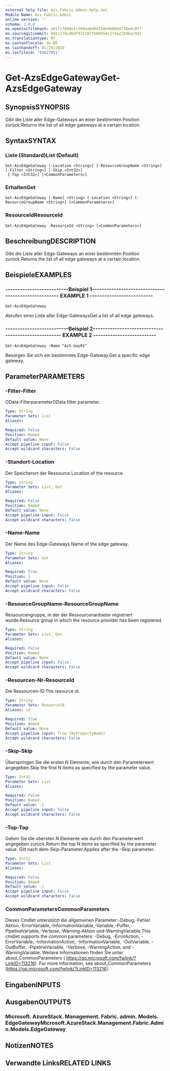 ```yaml
---
external help file: Azs.Fabric.Admin-help.xml
Module Name: Azs.Fabric.Admin
online version: ''
schema: 2.0.0
ms.openlocfilehash: a81fcf688e1c269aabd64250e9b0694730edc8f7
ms.sourcegitcommit: 4d2c178cd6df9151877b08d54c1f4a228dbec9d1
ms.translationtype: MT
ms.contentlocale: de-DE
ms.lasthandoff: 01/29/2020
ms.locfileid: "93827051"
---
```

# <span data-ttu-id="5ce08-101">Get-AzsEdgeGateway</span><span class="sxs-lookup"><span data-stu-id="5ce08-101">Get-AzsEdgeGateway</span></span>

## <span data-ttu-id="5ce08-102">Synopsis</span><span class="sxs-lookup"><span data-stu-id="5ce08-102">SYNOPSIS</span></span>
<span data-ttu-id="5ce08-103">Gibt die Liste aller Edge-Gateways an einer bestimmten Position zurück.</span><span class="sxs-lookup"><span data-stu-id="5ce08-103">Returns the list of all edge gateways at a certain location.</span></span>

## <span data-ttu-id="5ce08-104">Syntax</span><span class="sxs-lookup"><span data-stu-id="5ce08-104">SYNTAX</span></span>

### <span data-ttu-id="5ce08-105">Liste (Standard)</span><span class="sxs-lookup"><span data-stu-id="5ce08-105">List (Default)</span></span>
```
Get-AzsEdgeGateway [-Location <String>] [-ResourceGroupName <String>] [-Filter <String>] [-Skip <Int32>]
 [-Top <Int32>] [<CommonParameters>]
```

### <span data-ttu-id="5ce08-106">Erhalten</span><span class="sxs-lookup"><span data-stu-id="5ce08-106">Get</span></span>
```
Get-AzsEdgeGateway [-Name] <String> [-Location <String>] [-ResourceGroupName <String>] [<CommonParameters>]
```

### <span data-ttu-id="5ce08-107">ResourceId</span><span class="sxs-lookup"><span data-stu-id="5ce08-107">ResourceId</span></span>
```
Get-AzsEdgeGateway -ResourceId <String> [<CommonParameters>]
```

## <span data-ttu-id="5ce08-108">Beschreibung</span><span class="sxs-lookup"><span data-stu-id="5ce08-108">DESCRIPTION</span></span>
<span data-ttu-id="5ce08-109">Gibt die Liste aller Edge-Gateways an einer bestimmten Position zurück.</span><span class="sxs-lookup"><span data-stu-id="5ce08-109">Returns the list of all edge gateways at a certain location.</span></span>

## <span data-ttu-id="5ce08-110">Beispiele</span><span class="sxs-lookup"><span data-stu-id="5ce08-110">EXAMPLES</span></span>

### <span data-ttu-id="5ce08-111">--------------------------Beispiel 1--------------------------</span><span class="sxs-lookup"><span data-stu-id="5ce08-111">-------------------------- EXAMPLE 1 --------------------------</span></span>
```
Get-AzsEdgeGateway
```

<span data-ttu-id="5ce08-112">Abrufen einer Liste aller Edge-Gateways</span><span class="sxs-lookup"><span data-stu-id="5ce08-112">Get a list of all edge gateways.</span></span>

### <span data-ttu-id="5ce08-113">--------------------------Beispiel 2--------------------------</span><span class="sxs-lookup"><span data-stu-id="5ce08-113">-------------------------- EXAMPLE 2 --------------------------</span></span>
```
Get-AzsEdgeGateway -Name "AzS-Gwy01"
```

<span data-ttu-id="5ce08-114">Besorgen Sie sich ein bestimmtes Edge-Gateway.</span><span class="sxs-lookup"><span data-stu-id="5ce08-114">Get a specific edge gateway.</span></span>

## <span data-ttu-id="5ce08-115">Parameter</span><span class="sxs-lookup"><span data-stu-id="5ce08-115">PARAMETERS</span></span>

### <span data-ttu-id="5ce08-116">-Filter</span><span class="sxs-lookup"><span data-stu-id="5ce08-116">-Filter</span></span>
<span data-ttu-id="5ce08-117">OData-Filterparameter</span><span class="sxs-lookup"><span data-stu-id="5ce08-117">OData filter parameter.</span></span>

```yaml
Type: String
Parameter Sets: List
Aliases: 

Required: False
Position: Named
Default value: None
Accept pipeline input: False
Accept wildcard characters: False
```

### <span data-ttu-id="5ce08-118">-Standort</span><span class="sxs-lookup"><span data-stu-id="5ce08-118">-Location</span></span>
<span data-ttu-id="5ce08-119">Der Speicherort der Ressource.</span><span class="sxs-lookup"><span data-stu-id="5ce08-119">Location of the resource.</span></span>

```yaml
Type: String
Parameter Sets: List, Get
Aliases: 

Required: False
Position: Named
Default value: None
Accept pipeline input: False
Accept wildcard characters: False
```

### <span data-ttu-id="5ce08-120">-Name</span><span class="sxs-lookup"><span data-stu-id="5ce08-120">-Name</span></span>
<span data-ttu-id="5ce08-121">Der Name des Edge-Gateways.</span><span class="sxs-lookup"><span data-stu-id="5ce08-121">Name of the edge gateway.</span></span>

```yaml
Type: String
Parameter Sets: Get
Aliases: 

Required: True
Position: 1
Default value: None
Accept pipeline input: False
Accept wildcard characters: False
```

### <span data-ttu-id="5ce08-122">-ResourceGroupName</span><span class="sxs-lookup"><span data-stu-id="5ce08-122">-ResourceGroupName</span></span>
<span data-ttu-id="5ce08-123">Ressourcengruppe, in der der Ressourcenanbieter registriert wurde.</span><span class="sxs-lookup"><span data-stu-id="5ce08-123">Resource group in which the resource provider has been registered.</span></span>

```yaml
Type: String
Parameter Sets: List, Get
Aliases: 

Required: False
Position: Named
Default value: None
Accept pipeline input: False
Accept wildcard characters: False
```

### <span data-ttu-id="5ce08-124">-Resourcen-Nr</span><span class="sxs-lookup"><span data-stu-id="5ce08-124">-ResourceId</span></span>
<span data-ttu-id="5ce08-125">Die Ressourcen-ID.</span><span class="sxs-lookup"><span data-stu-id="5ce08-125">The resource id.</span></span>

```yaml
Type: String
Parameter Sets: ResourceId
Aliases: id

Required: True
Position: Named
Default value: None
Accept pipeline input: True (ByPropertyName)
Accept wildcard characters: False
```

### <span data-ttu-id="5ce08-126">-Skip</span><span class="sxs-lookup"><span data-stu-id="5ce08-126">-Skip</span></span>
<span data-ttu-id="5ce08-127">Überspringen Sie die ersten N Elemente, wie durch den Parameterwert angegeben.</span><span class="sxs-lookup"><span data-stu-id="5ce08-127">Skip the first N items as specified by the parameter value.</span></span>

```yaml
Type: Int32
Parameter Sets: List
Aliases: 

Required: False
Position: Named
Default value: -1
Accept pipeline input: False
Accept wildcard characters: False
```

### <span data-ttu-id="5ce08-128">-Top</span><span class="sxs-lookup"><span data-stu-id="5ce08-128">-Top</span></span>
<span data-ttu-id="5ce08-129">Geben Sie die obersten N Elemente wie durch den Parameterwert angegeben zurück.</span><span class="sxs-lookup"><span data-stu-id="5ce08-129">Return the top N items as specified by the parameter value.</span></span>
<span data-ttu-id="5ce08-130">Gilt nach dem-Skip-Parameter.</span><span class="sxs-lookup"><span data-stu-id="5ce08-130">Applies after the -Skip parameter.</span></span>

```yaml
Type: Int32
Parameter Sets: List
Aliases: 

Required: False
Position: Named
Default value: -1
Accept pipeline input: False
Accept wildcard characters: False
```

### <span data-ttu-id="5ce08-131">CommonParameters</span><span class="sxs-lookup"><span data-stu-id="5ce08-131">CommonParameters</span></span>
<span data-ttu-id="5ce08-132">Dieses Cmdlet unterstützt die allgemeinen Parameter:-Debug,-Fehler Aktion,-ErrorVariable,-InformationVariable,-Variable,-Puffer,-PipelineVariable,-Verbose,-Warning-Aktion und-WarningVariable.</span><span class="sxs-lookup"><span data-stu-id="5ce08-132">This cmdlet supports the common parameters: -Debug, -ErrorAction, -ErrorVariable, -InformationAction, -InformationVariable, -OutVariable, -OutBuffer, -PipelineVariable, -Verbose, -WarningAction, and -WarningVariable.</span></span> <span data-ttu-id="5ce08-133">Weitere Informationen finden Sie unter about_CommonParameters ( https://go.microsoft.com/fwlink/?LinkID=113216) .</span><span class="sxs-lookup"><span data-stu-id="5ce08-133">For more information, see about_CommonParameters (https://go.microsoft.com/fwlink/?LinkID=113216).</span></span>

## <span data-ttu-id="5ce08-134">Eingaben</span><span class="sxs-lookup"><span data-stu-id="5ce08-134">INPUTS</span></span>

## <span data-ttu-id="5ce08-135">Ausgaben</span><span class="sxs-lookup"><span data-stu-id="5ce08-135">OUTPUTS</span></span>

### <span data-ttu-id="5ce08-136">Microsoft. AzureStack. Management. Fabric. admin. Models. EdgeGateway</span><span class="sxs-lookup"><span data-stu-id="5ce08-136">Microsoft.AzureStack.Management.Fabric.Admin.Models.EdgeGateway</span></span>

## <span data-ttu-id="5ce08-137">Notizen</span><span class="sxs-lookup"><span data-stu-id="5ce08-137">NOTES</span></span>

## <span data-ttu-id="5ce08-138">Verwandte Links</span><span class="sxs-lookup"><span data-stu-id="5ce08-138">RELATED LINKS</span></span>


